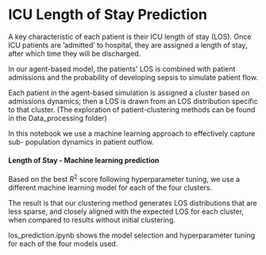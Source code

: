 # ICU Length of Stay Prediction
A key characteristic of each patient is their ICU length of stay (LOS). 
Once ICU patients are ’admitted’ to hospital, they are assigned a length of stay, after which time they will be discharged.

In our agent-based model, the patients' LOS is combined with patient admissions and the probability of developing sepsis to simulate patient flow. 

Each patient in the agent-based simulation is assigned a cluster based on admissions dynamics; then a LOS is drawn from an LOS distribution specific to that cluster. (The exploration of patient-clustering methods can be found in the Data_processing folder)


In this notebook we use a machine learning approach to effectively capture sub- population dynamics in patient outflow. 


#### Length of Stay - Machine learning prediction
Based on the best $R^2$ score following hyperparameter tuning, we use a different machine learning model for each of the four clusters. 

The result is that our clustering method generates LOS distributions that are less sparse, and closely aligned with the expected LOS for each cluster, when compared to results without initial clustering. 


los_prediction.ipynb shows the model selection and hyperparameter tuning for each of the four models used.

